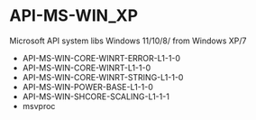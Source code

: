 # API-MS-WIN_XP
Microsoft API system libs Windows 11/10/8/ from Windows XP/7  
  
- API-MS-WIN-CORE-WINRT-ERROR-L1-1-0  
- API-MS-WIN-CORE-WINRT-L1-1-0   
- API-MS-WIN-CORE-WINRT-STRING-L1-1-0   
- API-MS-WIN-POWER-BASE-L1-1-0   
- API-MS-WIN-SHCORE-SCALING-L1-1-1   
- msvproc   
